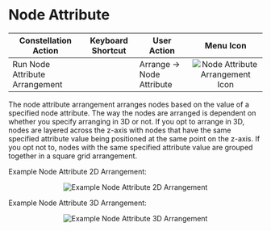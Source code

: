 # Node Attribute

<table class="table table-stiped">
<thead>
<tr class="header">
<th>Constellation Action</th>
<th>Keyboard Shortcut</th>
<th>User Action</th>
<th style="text-align: center;">Menu Icon</th>
</tr>
</thead>
<tbody>
<tr class="odd">
<td>Run Node Attribute Arrangement</td>
<td></td>
<td>Arrange -&gt; Node Attribute</td>
<td style="text-align: center;"><img src="../ext/docs/CoreArrangementPlugins/src/au/gov/asd/tac/constellation/plugins/arrangements/resources/arrangeByNode.png" alt="Node Attribute Arrangement Icon" /></td>
</tr>
</tbody>
</table>

The node attribute arrangement arranges nodes based on the value of a
specified node attribute. The way the nodes are arranged is dependent on
whether you specify arranging in 3D or not. If you opt to arrange in 3D,
nodes are layered across the z-axis with nodes that have the same
specified attribute value being positioned at the same point on the
z-axis. If you opt not to, nodes with the same specified attribute value
are grouped together in a square grid arrangement.

Example Node Attribute 2D Arrangement:

<div style="text-align: center">

<img src="../ext/docs/CoreArrangementPlugins/src/au/gov/asd/tac/constellation/plugins/arrangements/resources/NodeAttribute2DArrangement.png" alt="Example Node Attribute 2D
Arrangement" />

</div>

Example Node Attribute 3D Arrangement:

<div style="text-align: center">

<img src="../ext/docs/CoreArrangementPlugins/src/au/gov/asd/tac/constellation/plugins/arrangements/resources/NodeAttribute3DArrangement.png" alt="Example Node Attribute 3D
Arrangement" />

</div>
